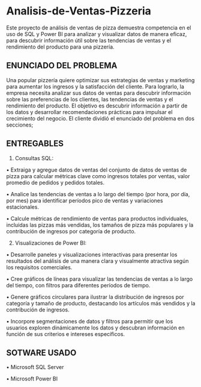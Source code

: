 # Analisis-de-Ventas-Pizzeria
Este proyecto de análisis de ventas de pizza demuestra competencia en el uso de SQL y Power BI para analizar y visualizar datos de manera eficaz, para descubrir información útil sobre las tendencias de ventas y el rendimiento del producto para una pizzería.
## ENUNCIADO DEL PROBLEMA
Una popular pizzería quiere optimizar sus estrategias de ventas y marketing para aumentar los ingresos y la satisfacción del cliente. Para lograrlo, la empresa necesita analizar sus datos de ventas para descubrir información sobre las preferencias de los clientes, las tendencias de ventas y el rendimiento del producto. El objetivo es descubrir información a partir de los datos y desarrollar recomendaciones prácticas para impulsar el crecimiento del negocio. El cliente dividió el enunciado del problema en dos secciones;
## ENTREGABLES
1. Consultas SQL:
   
• Extraiga y agregue datos de ventas del conjunto de datos de ventas de pizza para calcular métricas clave como ingresos totales por ventas, valor promedio de pedidos y pedidos totales.

• Analice las tendencias de ventas a lo largo del tiempo (por hora, por día, por mes) para identificar períodos pico de ventas y variaciones estacionales.

• Calcule métricas de rendimiento de ventas para productos individuales, incluidas las pizzas más vendidas, los tamaños de pizza más populares y la contribución de ingresos por categoría de producto.

2. Visualizaciones de Power BI:
   
• Desarrolle paneles y visualizaciones interactivas para presentar los resultados del análisis de una manera clara y visualmente atractiva según los requisitos comerciales.

• Cree gráficos de líneas para visualizar las tendencias de ventas a lo largo del tiempo, con filtros para diferentes períodos de tiempo.

• Genere gráficos circulares para ilustrar la distribución de ingresos por categoría y tamaño de producto, destacando los artículos más vendidos y la contribución de ingresos.

• Incorpore segmentaciones de datos y filtros para permitir que los usuarios exploren dinámicamente los datos y descubran información en función de sus criterios e intereses específicos.

## SOTWARE USADO
• Microsoft SQL Server 

• Microsoft Power BI
